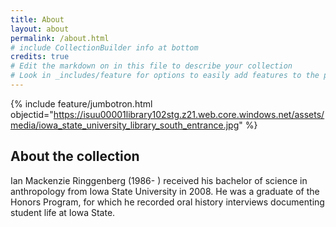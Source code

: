 ```yaml
---
title: About
layout: about
permalink: /about.html
# include CollectionBuilder info at bottom
credits: true
# Edit the markdown on in this file to describe your collection
# Look in _includes/feature for options to easily add features to the page
---
```


{% include feature/jumbotron.html objectid="https://isuu00001library102stg.z21.web.core.windows.net/assets/media/iowa_state_university_library_south_entrance.jpg" %} 


## About the collection

Ian Mackenzie Ringgenberg (1986- ) received his bachelor of science in anthropology from Iowa State University in 2008. He was a graduate of the Honors Program, for which he recorded oral history interviews documenting student life at Iowa State.
